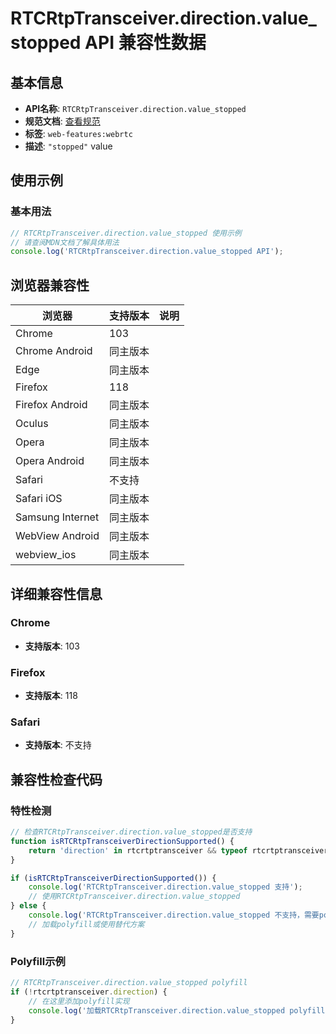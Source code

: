 # RTCRtpTransceiver.direction.value_stopped API 兼容性数据

## 基本信息

- **API名称**: `RTCRtpTransceiver.direction.value_stopped`
- **规范文档**: [查看规范](https://w3c.github.io/webrtc-pc/#dom-rtcrtptransceiverdirection-stopped)
- **标签**: `web-features:webrtc`
- **描述**: `"stopped"` value

## 使用示例

### 基本用法

```javascript
// RTCRtpTransceiver.direction.value_stopped 使用示例
// 请查阅MDN文档了解具体用法
console.log('RTCRtpTransceiver.direction.value_stopped API');
```

## 浏览器兼容性

| 浏览器 | 支持版本 | 说明 |
|--------|----------|------|
| Chrome | 103 |  |
| Chrome Android | 同主版本 |  |
| Edge | 同主版本 |  |
| Firefox | 118 |  |
| Firefox Android | 同主版本 |  |
| Oculus | 同主版本 |  |
| Opera | 同主版本 |  |
| Opera Android | 同主版本 |  |
| Safari | 不支持 |  |
| Safari iOS | 同主版本 |  |
| Samsung Internet | 同主版本 |  |
| WebView Android | 同主版本 |  |
| webview_ios | 同主版本 |  |

## 详细兼容性信息

### Chrome

- **支持版本**: 103

### Firefox

- **支持版本**: 118

### Safari

- **支持版本**: 不支持

## 兼容性检查代码

### 特性检测

```javascript
// 检查RTCRtpTransceiver.direction.value_stopped是否支持
function isRTCRtpTransceiverDirectionSupported() {
    return 'direction' in rtcrtptransceiver && typeof rtcrtptransceiver.direction === 'function';
}

if (isRTCRtpTransceiverDirectionSupported()) {
    console.log('RTCRtpTransceiver.direction.value_stopped 支持');
    // 使用RTCRtpTransceiver.direction.value_stopped
} else {
    console.log('RTCRtpTransceiver.direction.value_stopped 不支持，需要polyfill');
    // 加载polyfill或使用替代方案
}
```

### Polyfill示例

```javascript
// RTCRtpTransceiver.direction.value_stopped polyfill
if (!rtcrtptransceiver.direction) {
    // 在这里添加polyfill实现
    console.log('加载RTCRtpTransceiver.direction.value_stopped polyfill');
}
```

